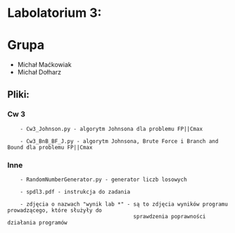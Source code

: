 # Labolatorium 3:
# Grupa 
* Michał Maćkowiak
* Michał Dołharz
## Pliki: 
### Cw 3
        - Cw3_Johnson.py - algorytm Johnsona dla problemu FP||Cmax

        - Cw3_BnB_BF_J.py - algorytm Johnsona, Brute Force i Branch and Bound dla problemu FP||Cmax
### Inne
        - RandomNumberGenerator.py - generator liczb losowych

        - spdl3.pdf - instrukcja do zadania

        - zdjęcia o nazwach "wynik lab *" - są to zdjęcia wyników programu prowadzącego, które służyły do 
                                            sprawdzenia poprawności działania programów